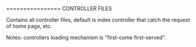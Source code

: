 ================
CONTROLLER FILES

Contains all controller files, default is index controller that catch the request of home page, etc.

Notes: controllers loading mechanism is "first-come first-served".